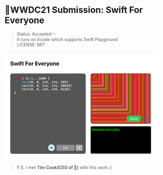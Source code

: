 # WWDC21 Submission: Swift For Everyone
> Status: Accepted ✨  
> It runs on Xcode which supports Swift Playground  
> LICENSE: MIT

![](https://raw.githubusercontent.com/RedoC-github/Swift-For-Everyone/main/image.png)

> P.S. I met **Tim Cook(CEO of )** with this work :)
